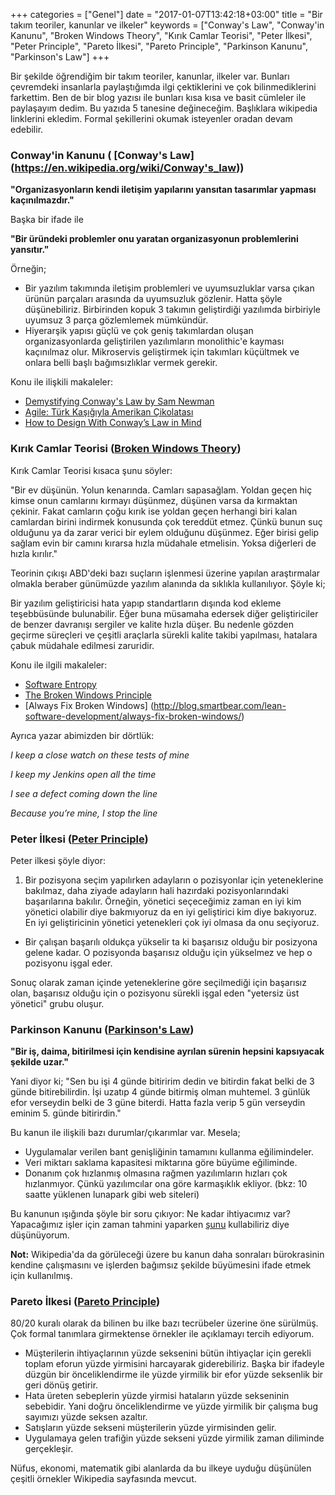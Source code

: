 +++
categories = ["Genel"]
date = "2017-01-07T13:42:18+03:00"
title = "Bir takım teoriler, kanunlar ve ilkeler"
keywords = ["Conway's Law",
            "Conway'in Kanunu",
            "Broken Windows Theory",
            "Kırık Camlar Teorisi",
            "Peter İlkesi",
            "Peter Principle",
            "Pareto İlkesi",
            "Pareto Principle",
            "Parkinson Kanunu",
            "Parkinson's Law"]
+++

Bir şekilde öğrendiğim bir takım teoriler, kanunlar, ilkeler var. Bunları çevremdeki insanlarla paylaştığımda ilgi çektiklerini ve çok bilinmediklerini farkettim. Ben de bir blog yazısı ile bunları kısa kısa ve basit cümleler ile paylaşayım dedim. Bu yazıda 5 tanesine değineceğim. Başlıklara wikipedia linklerini ekledim. Formal şekillerini okumak isteyenler oradan devam edebilir.


<!--more-->

### Conway'in Kanunu ( [Conway's Law] (https://en.wikipedia.org/wiki/Conway's_law))

**"Organizasyonların kendi iletişim yapılarını yansıtan tasarımlar yapması kaçınılmazdır."**

Başka bir ifade ile

**"Bir üründeki problemler onu yaratan organizasyonun problemlerini yansıtır."**

Örneğin;

* Bir yazılım takımında iletişim problemleri ve uyumsuzluklar varsa çıkan ürünün parçaları arasında da uyumsuzluk gözlenir. Hatta şöyle düşünebiliriz. Birbirinden kopuk 3 takımın geliştirdiği yazılımda birbiriyle uyumsuz 3 parça gözlemlemek mümkündür.
* Hiyerarşik yapısı güçlü ve çok geniş takımlardan oluşan organizasyonlarda geliştirilen yazılımların monolithic'e kayması kaçınılmaz olur. Mikroservis geliştirmek için takımları küçültmek ve onlara belli başlı bağımsızlıklar vermek gerekir.

Konu ile ilişkili makaleler:

* [Demystifying Conway's Law by Sam Newman](https://www.thoughtworks.com/insights/blog/demystifying-conways-law)
* [Agile: Türk Kaşığıyla Amerikan Çikolatası](http://www.safkan.org/agile-turk-kasigiyla-amerikan-cikolatasi/)
* [How to Design With Conway’s Law in Mind](http://itrevolution.com/conways-law/)


### Kırık Camlar Teorisi ([Broken Windows Theory](https://en.wikipedia.org/wiki/Broken_windows_theory))

Kırık Camlar Teorisi kısaca şunu söyler: 

"Bir ev düşünün. Yolun kenarında. Camları sapasağlam. Yoldan geçen hiç kimse onun camlarını kırmayı düşünmez, düşünen varsa da kırmaktan çekinir. Fakat camların çoğu kırık ise yoldan geçen herhangi biri kalan camlardan birini indirmek konusunda çok tereddüt etmez. Çünkü bunun suç olduğunu ya da zarar verici bir eylem olduğunu düşünmez. Eğer birisi gelip sağlam evin bir camını kırarsa hızla müdahale etmelisin. Yoksa diğerleri de hızla kırılır."

Teorinin çıkışı ABD'deki bazı suçların işlenmesi üzerine yapılan araştırmalar olmakla beraber günümüzde yazılım alanında da sıklıkla kullanılıyor. Şöyle ki;

 Bir yazılım geliştiricisi hata yapıp standartların dışında kod ekleme teşebbüsünde bulunabilir. Eğer buna müsamaha edersek diğer geliştiriciler de benzer davranışı sergiler ve kalite hızla düşer. Bu nedenle gözden geçirme süreçleri ve çeşitli araçlarla sürekli kalite takibi yapılması, hatalara çabuk müdahale edilmesi zaruridir. 

Konu ile ilgili makaleler:

* [Software Entropy](https://pragprog.com/the-pragmatic-programmer/extracts/software-entropy)
* [The Broken Windows Principle](https://alexandrebrisebois.wordpress.com/2013/06/08/the-broken-windows-principle/)
* [Always Fix Broken Windows] (http://blog.smartbear.com/lean-software-development/always-fix-broken-windows/) 

Ayrıca yazar abimizden bir dörtlük:

*I keep a close watch on these tests of mine*

*I keep my Jenkins open all the time*

*I see a defect coming down the line*

*Because you’re mine, I stop the line*

### Peter İlkesi ([Peter Principle](https://en.wikipedia.org/wiki/Peter_principle))

Peter ilkesi şöyle diyor:

1. Bir pozisyona seçim yapılırken adayların o pozisyonlar için yeteneklerine bakılmaz, daha ziyade adayların hali hazırdaki pozisyonlarındaki başarılarına bakılır. Örneğin, yönetici seçeceğimiz zaman en iyi kim yönetici olabilir diye bakmıyoruz da en iyi geliştirici kim diye bakıyoruz. En iyi geliştiricinin yönetici yetenekleri çok iyi olmasa da onu seçiyoruz.
* Bir çalışan başarılı oldukça yükselir ta ki başarısız olduğu bir posizyona gelene kadar. O pozisyonda başarısız olduğu için yükselmez ve hep o pozisyonu işgal eder.

Sonuç olarak zaman içinde yeteneklerine göre seçilmediği için başarısız olan, başarısız olduğu için o pozisyonu sürekli işgal eden "yetersiz üst yönetici" grubu oluşur. 


### Parkinson Kanunu ([Parkinson's Law](https://en.wikipedia.org/wiki/Parkinson%27s_law))
   
**"Bir iş, daima, bitirilmesi için kendisine ayrılan sürenin hepsini kapsıyacak şekilde uzar."**   

Yani diyor ki;
"Sen bu işi 4 günde bitiririm dedin ve bitirdin fakat belki de 3 günde bitirebilirdin. İşi uzatıp 4 günde bitirmiş olman muhtemel. 3 günlük efor verseydin belki de 3 güne biterdi. Hatta fazla verip 5 gün verseydin eminim 5. günde bitirirdin."

Bu kanun ile ilişkili bazı durumlar/çıkarımlar var. Mesela;

* Uygulamalar verilen bant genişliğinin tamamını kullanma eğilimindeler.
* Veri miktarı saklama kapasitesi miktarına göre büyüme eğiliminde.
* Donanım çok hızlanmış olmasına rağmen yazılımların hızları çok hızlanmıyor. Çünkü yazılımcılar ona göre karmaşıklık ekliyor. (bkz: 10 saatte yüklenen lunapark gibi web siteleri)

Bu kanunun ışığında şöyle bir soru çıkıyor: Ne kadar ihtiyacımız var? Yapacağımız işler için zaman tahmini yaparken [şunu](https://www.youtube.com/watch?v=ptSZkp0y0p4) kullabiliriz diye düşünüyorum. 

**Not:** Wikipedia'da da görüleceği üzere bu kanun daha sonraları bürokrasinin kendine çalışmasını ve işlerden bağımsız şekilde büyümesini ifade etmek için kullanılmış.

### Pareto İlkesi ([Pareto Principle](https://en.wikipedia.org/wiki/Pareto_principle))

80/20 kuralı  olarak da bilinen bu ilke bazı tecrübeler üzerine öne sürülmüş. Çok formal tanımlara girmektense örnekler ile açıklamayı tercih ediyorum.

* Müşterilerin ihtiyaçlarının yüzde seksenini bütün ihtiyaçlar için gerekli toplam eforun yüzde yirmisini harcayarak giderebiliriz. Başka bir ifadeyle düzgün bir önceliklendirme ile yüzde yirmilik bir efor yüzde seksenlik bir geri dönüş getirir.
* Hata üreten sebeplerin yüzde yirmisi hataların yüzde sekseninin sebebidir. Yani doğru önceliklendirme ve yüzde yirmilik bir çalışma bug sayımızı yüzde seksen azaltır. 
* Satışların yüzde sekseni müşterilerin yüzde yirmisinden gelir.
* Uygulamaya gelen trafiğin yüzde sekseni yüzde yirmilik zaman diliminde gerçekleşir.

Nüfus, ekonomi, matematik gibi alanlarda da bu ilkeye uyduğu düşünülen çeşitli örnekler Wikipedia sayfasında mevcut. 



